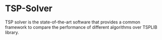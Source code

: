 # TSP-Solver
TSP solver is the state-of-the-art software that provides a common framework to compare the performance of different algorithms over TSPLIB library.
